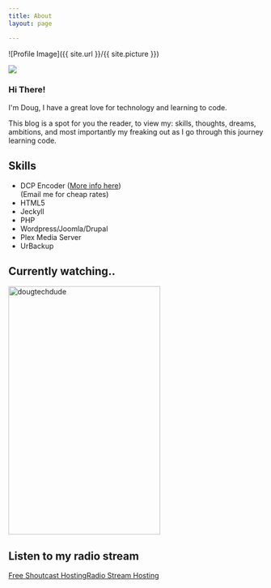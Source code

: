 ```yaml
---
title: About
layout: page

---
```

![Profile Image]({{ site.url }}/{{ site.picture }})

![](http://giphygifs.s3.amazonaws.com/media/FCj2lt4LKtYyY/giphy.gif)

<h3>Hi There!</h3>

<p>I'm Doug, I have a great love for technology and learning to code.</p>

<p>This blog is a spot for you the reader, to view my: skills, thoughts, dreams, ambitions, and most importantly my freaking out as I go through this journey learning code.</p>



<h2>Skills</h2>

<ul class="skill-list">
<li>DCP Encoder (<a href="https://www.hbfilmworks.com/dcp-info.html">More info here</a>)</li> (Email me for cheap rates)
<li>HTML5</li>
<li>Jeckyll</li>
<li>PHP</li>
<li>Wordpress/Joomla/Drupal</li>
<li>Plex Media Server</li>
<li>UrBackup</li>
</ul>


    
<h2>Currently watching..</h2>   

<a target="_blank" href="https://trakt.tv/users/dougtechdude"><img width="300" height="490" alt="dougtechdude" src="https://widgets.trakt.tv/users/f3a42ad0824a065323260cb3c0469b46/watched/poster@2x.jpg" /></a>

<h2>Listen to my radio stream</h2>
<script type="text/javascript">var cstruid = 509205;var cstrdark = "TRUE";</script>
<script type="text/javascript" src="http://cdn.caster.fm/0070B7/widgets/status.js"></script>
<!--   DO NOT REMOVE THE LINKS BELOW, THEY  WILL BE HIDDEN (AND WILL HELP US A LOT)   -->
<a id="cstrlb" href="http://www.caster.fm/">Free Shoutcast Hosting</a><a id="cstrlb2" href="http://www.caster.fm/">Radio Stream Hosting</a>
<div id="cstrdiv"></div>
